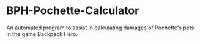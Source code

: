 # BPH-Pochette-Calculator
An automated program to assist in calculating damages of Pochette's pets in the game Backpack Hero. 
